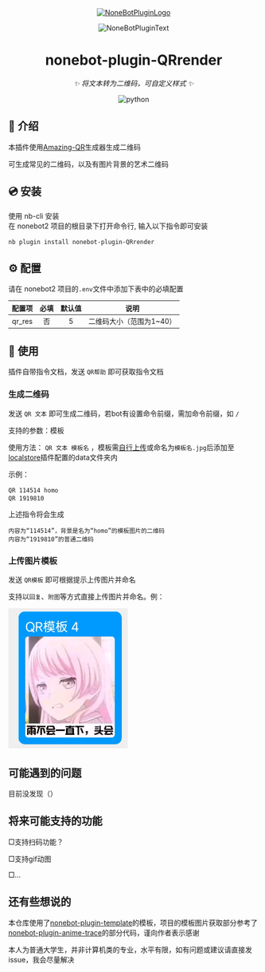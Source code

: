 <div align="center">
  <a href="https://v2.nonebot.dev/store"><img src="https://github.com/A-kirami/nonebot-plugin-template/blob/resources/nbp_logo.png" width="180" height="180" alt="NoneBotPluginLogo"></a>
  <br>
  <p><img src="https://github.com/A-kirami/nonebot-plugin-template/blob/resources/NoneBotPlugin.svg" width="240" alt="NoneBotPluginText"></p>
</div>

<div align="center">

# nonebot-plugin-QRrender

_✨ 将文本转为二维码，可自定义样式 ✨_



</a>
<img src="https://img.shields.io/badge/python-3.9+-blue.svg" alt="python">

</div>



## 📖 介绍

本插件使用[Amazing-QR](https://github.com/x-hw/amazing-qr)生成器生成二维码

可生成常见的二维码，以及有图片背景的艺术二维码

## 💿 安装


<summary>使用 nb-cli 安装</summary>
在 nonebot2 项目的根目录下打开命令行, 输入以下指令即可安装

    nb plugin install nonebot-plugin-QRrender



## ⚙️ 配置
请在 nonebot2 项目的`.env`文件中添加下表中的必填配置

| 配置项  | 必填 | 默认值 |          说明           |
| :----: | :--: | :----: | :--------------------: |
| qr_res |  否  |   5    | 二维码大小（范围为1~40） |



## 🎉 使用
插件自带指令文档，发送 `QR帮助` 即可获取指令文档

### 生成二维码
发送 `QR 文本` 即可生成二维码，若bot有设置命令前缀，需加命令前缀，如 `/`

支持的参数：模板

使用方法： `QR 文本 模板名` ，模板需[自行上传](#上传图片模板)或命名为`模板名.jpg`后添加至[localstore](https://nonebot.dev/docs/best-practice/data-storing)插件配置的data文件夹内

示例：
```
QR 114514 homo
QR 1919810
```
上述指令将会生成
```
内容为“114514”，背景是名为“homo”的模板图片的二维码
内容为“1919810”的普通二维码
```

### 上传图片模板
发送 `QR模板` 即可根据提示上传图片并命名

支持以`回复`、`附图`等方式直接上传图片并命名。例：

<img src="https://github.com/Funny1Potato/nonebot-plugin-QRrender/blob/main/example.jpg" width="240">

## 可能遇到的问题

目前没发现（）


## 将来可能支持的功能

□支持扫码功能？

□支持gif动图

□...

## 还有些想说的
本仓库使用了[nonebot-plugin-template](https://github.com/A-kirami/nonebot-plugin-template)的模板，项目的模板图片获取部分参考了[nonebot-plugin-anime-trace](https://github.com/tomorinao-www/nonebot-plugin-anime-trace)的部分代码，谨向作者表示感谢

本人为普通大学生，并非计算机类的专业，水平有限，如有问题或建议请直接发issue，我会尽量解决
